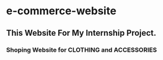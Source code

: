 # e-commerce-website
## This Website For My Internship Project.
### Shoping Website for CLOTHING and ACCESSORIES

